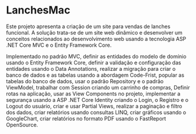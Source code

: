 # LanchesMac

Este projeto apresenta a criação de um site para vendas de lanches funcional. A solução trata-se de um site web dinâmico e desenvolver um conceitos relacionados ao desenvolvimento web usando a tecnologia ASP .NET Core MVC e o Entity Framework Core.

Implementado  no padrão MVC, definir as entidades do modelo de domínio usando o Entity Framework Core, definir a validação e configuração das entidades usando o Data Annotations, realizar a migração para criar o banco de dados e as tabelas usando a abordagem Code-Frist, popular as tabelas do banco de dados, usar o padrão Repository e o padrão ViewModel, trabalhar com Session criando um carrinho de compras, Definir rotas na aplicação, usar as View Components no projeto, implementar a segurança usando a ASP .NET Core Identity criando o Login, o Registro e o Logout do usuário, criar e usar Partial Views,  realizar a paginação e filtro dos dados, criar relatórios usando consultas LINQ, criar gráficos usando o GoogleChart, criar relatórios no formato PDF usando o FastReport OpenSource.
